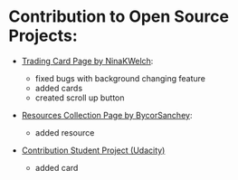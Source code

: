   # Contribution to Open Source Projects:
  
  - [Trading Card Page by NinaKWelch](https://github.com/NinaKWelch/trading-card-website/tree/gh-pages):
    - fixed bugs with  background changing feature
    - added cards
    - created scroll up button
    
  - [Resources Collection Page by BycorSanchey](https://github.com/BycorSanchez/resources):
    - added resource
    
  - [Contribution Student Project (Udacity)](https://github.com/Syknapse/Contribute-To-This-Project)
    - added card
